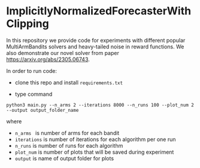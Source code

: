 # ImplicitlyNormalizedForecasterWithClipping

In this repository we provide code for experiments with different popular MultiArmBandits solvers and heavy-tailed noise in reward functions. We also demonstrate our novel solver from paper  
https://arxiv.org/abs/2305.06743.

In order to run code:

- clone this repo and install `requirements.txt` 


- type command

`python3 main.py --n_arms 2 --iterations 8000 --n_runs 100 --plot_num 2 --output output_folder_name `

where

- `n_arms ` is number of arms for each bandit
- `iterations` is number of iterations for each algorithm per one run
- `n_runs` is number of runs for each algorithm
- `plot_num` is number of plots that will be saved during experiment
- `output` is name of output folder for plots
